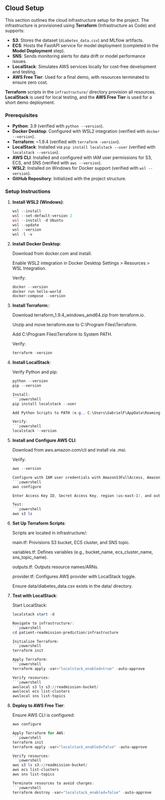 ## Cloud Setup

This section outlines the cloud infrastructure setup for the project. The infrastructure is provisioned using **Terraform** (Infrastructure as Code) and supports:
- **S3**: Stores the dataset (`diabetes_data.csv`) and MLflow artifacts.
- **ECS**: Hosts the FastAPI service for model deployment (completed in the **Model Deployment** step).
- **SNS**: Sends monitoring alerts for data drift or model performance issues.
- **LocalStack**: Simulates AWS services locally for cost-free development and testing.
- **AWS Free Tier**: Used for a final demo, with resources terminated to ensure zero cost.

**Terraform** scripts in the `infrastructure/` directory provision all resources. **LocalStack** is used for local testing, and the **AWS Free Tier** is used for a short demo deployment.

### Prerequisites
- **Python**: 3.9 (verified with `python --version`).
- **Docker Desktop**: Configured with WSL2 integration (verified with `docker --version`).
- **Terraform**: ~1.9.4 (verified with `terraform -version`).
- **LocalStack**: Installed via `pip install localstack --user` (verified with `localstack --version`).
- **AWS CLI**: Installed and configured with IAM user permissions for S3, ECS, and SNS (verified with `aws --version`).
- **WSL2**: Installed on Windows for Docker support (verified with `wsl --version`).
- **GitHub Repository**: Initialized with the project structure.

### Setup Instructions
1. **Install WSL2 (Windows)**:
   ```powershell
   wsl --install
   wsl --set-default-version 2
   wsl --install -d Ubuntu
   wsl --update
   wsl --version
   wsl -l -v
   
2. **Install Docker Desktop**:
   
   Download from docker.com and install.

   Enable WSL2 integration in Docker Desktop Settings > Resources > WSL Integration.

   Verify:
   ```powershell
   docker --version
   docker run hello-world
   docker-compose --version

3. **Install Terraform**::

   Download terraform_1.9.4_windows_amd64.zip from terraform.io.

   Unzip and move terraform.exe to C:\Program Files\Terraform.

   Add C:\Program Files\Terraform to System PATH.

   Verify:
   ```powershell
   terraform -version

4. **Install LocalStack**:

   Verify Python and pip:
   ```powershell
   python --version
   pip --version

   Install:
   ```powershell
   pip install localstack --user

   Add Python Scripts to PATH (e.g., C:\Users\GabrielF\AppData\Roaming\Python\Python313\Scripts).

   Verify:
   ```powershell
   localstack --version

5. **Install and Configure AWS CLI**:

   Download from aws.amazon.com/cli and install via .msi.

   Verify:
   ```powershell
   aws --version

   Configure with IAM user credentials with AmazonS3FullAccess, AmazonECS_FullAccess, and AmazonSNSFullAccess:
   ```powershell
   aws configure

   Enter Access Key ID, Secret Access Key, region (us-east-1), and output format (json).

   Test:
   ```powershell
   aws s3 ls

6. **Set Up Terraform Scripts**:

   Scripts are located in infrastructure/:

   main.tf: Provisions S3 bucket, ECS cluster, and SNS topic.

   variables.tf: Defines variables (e.g., bucket_name, ecs_cluster_name, sns_topic_name).

   outputs.tf: Outputs resource names/ARNs.

   provider.tf: Configures AWS provider with LocalStack toggle.

   Ensure data/diabetes_data.csv exists in the data/ directory.

7. **Test with LocalStack**:

   Start LocalStack:
   ```powershell
   localstack start -d

   Navigate to infrastructure/:
   ```powershell
   cd patient-readmission-prediction/infrastructure

   Initialize Terraform:
   ```powershell
   terraform init

   Apply Terraform:
   ```powershell
   terraform apply -var="localstack_enabled=true" -auto-approve

   Verify resources:
   ```powershell
   awslocal s3 ls s3://readmission-bucket/
   awslocal ecs list-clusters
   awslocal sns list-topics

8. **Deploy to AWS Free Tier**:

   Ensure AWS CLI is configured:
   ```powershell
   aws configure

   Apply Terraform for AWS:
   ```powershell
   terraform init
   terraform apply -var="localstack_enabled=false" -auto-approve

   Verify resources:
   ```powershell
   aws s3 ls s3://readmission-bucket/
   aws ecs list-clusters
   aws sns list-topics

   Terminate resources to avoid charges:
   ```powershell
   terraform destroy -var="localstack_enabled=false" -auto-approve
